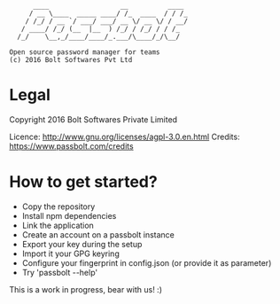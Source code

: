 
	      ____                  __          ____
	     / __ \____  _____ ____/ /_  ____  / / /_
	    / /_/ / __ `/ ___/ ___/ __ \/ __ \/ / __/
	   / ____/ /_/ (__  |__  ) /_/ / /_/ / / /_
	  /_/    \__,_/____/____/_.___/\____/_/\__/

	Open source password manager for teams
	(c) 2016 Bolt Softwares Pvt Ltd


Legal
===============================

Copyright 2016 Bolt Softwares Private Limited

Licence: http://www.gnu.org/licenses/agpl-3.0.en.html
Credits: https://www.passbolt.com/credits


How to get started?
===============================

- Copy the repository
- Install npm dependencies
- Link the application
- Create an account on a passbolt instance
- Export your key during the setup
- Import it your GPG keyring
- Configure your fingerprint in config.json (or provide it as parameter)
- Try 'passbolt --help'

This is a work in progress, bear with us! :)
